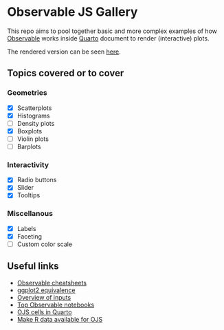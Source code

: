 
<!-- README.md is generated from README.Rmd. Please edit that file -->

# Observable JS Gallery

This repo aims to pool together basic and more complex examples of how
[Observable](https://observablehq.com/tutorials) works inside
[Quarto](https://quarto.org) document to render (interactive) plots.

The rendered version can be seen
[here](https://abichat.github.io/ojs-gallery/).

## Topics covered or to cover

### Geometries

-   [x] Scatterplots
-   [x] Histograms
-   [ ] Density plots
-   [x] Boxplots
-   [ ] Violin plots
-   [ ] Barplots

### Interactivity

-   [x] Radio buttons
-   [x] Slider
-   [x] Tooltips

### Miscellanous

-   [x] Labels
-   [x] Faceting
-   [ ] Custom color scale

## Useful links

-   [Observable
    cheatsheets](https://observablehq.com/@observablehq/plot-cheatsheets)
-   [ggplot2
    equivalence](https://observablehq.com/@observablehq/ggplot2-plot-highlight)
-   [Overview of inputs](https://observablehq.com/@observablehq/inputs)
-   [Top Observable notebooks](https://observablehq.com/top)
-   [OJS cells in
    Quarto](https://quarto.org/docs/interactive/ojs/ojs-cells.html)
-   [Make R data available for
    OJS](https://quarto.org/docs/interactive/ojs/data-sources.html#python-and-r)
